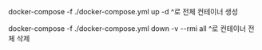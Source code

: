 docker-compose -f ./docker-compose.yml up -d
^로 전체 컨테이너 생성

docker-compose -f ./docker-compose.yml down -v --rmi all
^로 컨테이너 전체 삭제
